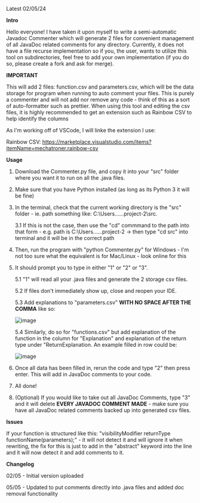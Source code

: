 Latest 02/05/24

**Intro**

Hello everyone! I have taken it upon myself to write a semi-automatic Javadoc Commenter which will generate 2 files for convenient management of all JavaDoc related comments for 
any directory. Currently, it does not have a file recurse implementation so if you, the user, wants to utilize this tool on subdirectories, feel free to add your own implementation 
(if you do so, please create a fork and ask for merge). 




**IMPORTANT**

This will add 2 files: function.csv and parameters.csv, which will be the data storage for program when running to auto comment your files.
This is purely a commenter and will not add nor remove any code - think of this as a sort of auto-formatter such as prettier.
When using this tool and editing the csv files, it is highly recommended to get an extension such as Rainbow CSV to help identify the columns

As I'm working off of VSCode, I will linke the extension I use:

Rainbow CSV: https://marketplace.visualstudio.com/items?itemName=mechatroner.rainbow-csv




**Usage**
1. Download the Commenter.py file, and copy it into your "src" folder where you want it to run on all the .java files.
2. Make sure that you have Python installed (as long as its Python 3 it will be fine)
3. In the terminal, check that the current working directory is the "src" folder - ie. path something like: C:\Users\...\...project-2\src.

	3.1 If this is not the case, then use the "cd" commmand to the path into that form - e.g. path is C:\Users\...\...project-2 -> then type "cd src" into terminal and it will be in the 				correct path

4. Then, run the program with "python Commenter.py" for Windows - I'm not too sure what the equivalent is for Mac/Linux - look online for this
   
5. It should prompt you to type in either "1" or "2" or "3".
 
	5.1 "1" will read all your .java files and generate the 2 storage csv files.
   
	5.2 If files don't immediately show up, close and reopen your IDE.
   
	5.3 Add explanations to "parameters.csv" **WITH NO SPACE AFTER THE COMMA** like so:
   
   ![image](https://github.com/DrKratz1/Javadoc-Commenter/assets/141234325/78fd37dc-9bf0-48ea-a803-198da504fd51)

	5.4 Similarly, do so for "functions.csv" but add explanation of the function in the column for "Explanation" and explanation of the return type under "ReturnExplanation.
   		An example filled in row could be:

   ![image](https://github.com/DrKratz1/Javadoc-Commenter/assets/141234325/56326b2b-11f4-40d2-bd2a-b505ac53b914)

6. Once all data has been filled in, rerun the code and type "2" then press enter. This will add in JavaDoc comments to your code.

7. All done!

8. (Optional) If you would like to take out all JavaDoc Comments, type "3" and it will delete **EVERY JAVADOC COMMENT MADE** - make sure you have all JavaDoc related comments backed up into generated csv files.




**Issues**

If your function is structured like this: "visibilityModifier returnType functionName(parameters);" - it will not detect it and will ignore it when rewriting, the fix for this is just 
to add in the "abstract" keyword into the line and it will now detect it and add comments to it.



**Changelog**

02/05 - Initial version uploaded

05/05 - Updated to put comments directly into .java files and added doc removal functionality

